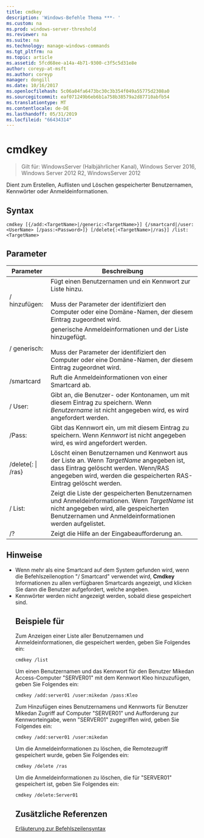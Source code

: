 ```yaml
---
title: cmdkey
description: 'Windows-Befehle Thema ***- '
ms.custom: na
ms.prod: windows-server-threshold
ms.reviewer: na
ms.suite: na
ms.technology: manage-windows-commands
ms.tgt_pltfrm: na
ms.topic: article
ms.assetid: 5fcd68ee-a14a-4b71-9300-c3f5c5d31e8e
author: coreyp-at-msft
ms.author: coreyp
manager: dongill
ms.date: 10/16/2017
ms.openlocfilehash: 5c06a04fa6473bc30c3b354f049a55775d2308a0
ms.sourcegitcommit: eaf071249b6eb6b1a758b38579a2d87710abfb54
ms.translationtype: MT
ms.contentlocale: de-DE
ms.lasthandoff: 05/31/2019
ms.locfileid: "66434314"
---
```

# <a name="cmdkey"></a>cmdkey

>Gilt für: WindowsServer (Halbjährlicher Kanal), Windows Server 2016, Windows Server 2012 R2, WindowsServer 2012

Dient zum Erstellen, Auflisten und Löschen gespeicherter Benutzernamen, Kennwörter oder Anmeldeinformationen.

## <a name="syntax"></a>Syntax
```
cmdkey [{/add:<TargetName>|/generic:<TargetName>}] {/smartcard|/user:<UserName> [/pass:<Password>]} [/delete{:<TargetName>|/ras}] /list:<TargetName>
```
## <a name="parameters"></a>Parameter

|             Parameter             |                                                                                    Beschreibung                                                                                     |
|------------------------------------|------------------------------------------------------------------------------------------------------------------------------------------------------------------------------------|
|         / hinzufügen:<TargetName>          | Fügt einen Benutzernamen und ein Kennwort zur Liste hinzu.<br /><br />Muss der Parameter der <TargetName> identifiziert den Computer oder eine Domäne-Namen, der diesem Eintrag zugeordnet wird. |
|       / generisch:<TargetName>        |   generische Anmeldeinformationen und der Liste hinzugefügt.<br /><br />Muss der Parameter der <TargetName> identifiziert den Computer oder eine Domäne-Namen, der diesem Eintrag zugeordnet wird.    |
|             /smartcard             |                                                                    Ruft die Anmeldeinformationen von einer Smartcard ab.                                                                     |
|          / User:<UserName>          |                                 Gibt an, die Benutzer- oder Kontonamen, um mit diesem Eintrag zu speichern. Wenn *Benutzername* ist nicht angegeben wird, es wird angefordert werden.                                  |
|          /Pass:<Password>          |                                       Gibt das Kennwort ein, um mit diesem Eintrag zu speichern. Wenn *Kennwort* ist nicht angegeben wird, es wird angefordert werden.                                        |
| /delete{:<TargetName> &#124; /ras} |  Löscht einen Benutzernamen und Kennwort aus der Liste an. Wenn *TargetName* angegeben ist, dass Eintrag gelöscht werden. Wenn/RAS angegeben wird, werden die gespeicherten RAS-Eintrag gelöscht werden.   |
|         / List:<TargetName>         |                  Zeigt die Liste der gespeicherten Benutzernamen und Anmeldeinformationen. Wenn *TargetName* ist nicht angegeben wird, alle gespeicherten Benutzernamen und Anmeldeinformationen werden aufgelistet.                   |
|                 /?                 |                                                                        Zeigt die Hilfe an der Eingabeaufforderung an.                                                                        |

## <a name="remarks"></a>Hinweise
- Wenn mehr als eine Smartcard auf dem System gefunden wird, wenn die Befehlszeilenoption "/ Smartcard" verwendet wird, **Cmdkey** Informationen zu allen verfügbaren Smartcards angezeigt, und klicken Sie dann die Benutzer aufgefordert, welche angeben.
- Kennwörter werden nicht angezeigt werden, sobald diese gespeichert sind.
  ## <a name="BKMK_examples"></a>Beispiele für
  Zum Anzeigen einer Liste aller Benutzernamen und Anmeldeinformationen, die gespeichert werden, geben Sie Folgendes ein:
  ```
  cmdkey /list
  ```
  Um einen Benutzernamen und das Kennwort für den Benutzer Mikedan Access-Computer "SERVER01" mit dem Kennwort Kleo hinzuzufügen, geben Sie Folgendes ein:
  ```
  cmdkey /add:server01 /user:mikedan /pass:Kleo
  ```
  Zum Hinzufügen eines Benutzernamens und Kennworts für Benutzer Mikedan Zugriff auf Computer "SERVER01" und Aufforderung zur Kennworteingabe, wenn "SERVER01" zugegriffen wird, geben Sie Folgendes ein:
  ```
  cmdkey /add:server01 /user:mikedan
  ```
  Um die Anmeldeinformationen zu löschen, die Remotezugriff gespeichert wurde, geben Sie Folgendes ein:
  ```
  cmdkey /delete /ras
  ```
  Um die Anmeldeinformationen zu löschen, die für "SERVER01" gespeichert ist, geben Sie Folgendes ein:
  ```
  cmdkey /delete:Server01
  ```
  ## <a name="additional-references"></a>Zusätzliche Referenzen
  [Erläuterung zur Befehlszeilensyntax](command-line-syntax-key.md)

